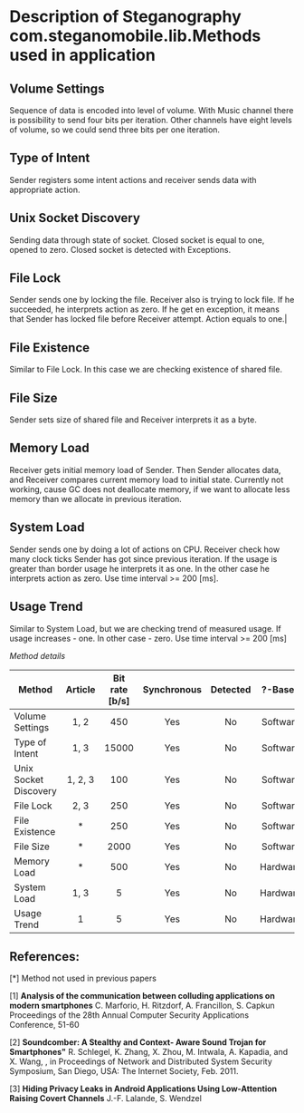 Description of Steganography com.steganomobile.lib.Methods used in application
====================================================================================================

## Volume Settings
Sequence of data is encoded into level of volume. With Music channel there is possibility to send
four bits per iteration. Other channels have eight levels of volume, so we could send three bits per
one iteration.

## Type of Intent
Sender registers some intent actions and receiver sends data with appropriate action.

## Unix Socket Discovery
Sending data through state of socket. Closed socket is equal to one, opened to zero. Closed socket
is detected with Exceptions.

## File Lock
Sender sends one by locking the file. Receiver also is trying to lock file. If he succeeded, he
interprets action as zero. If he get en exception, it means that Sender has locked file before
Receiver attempt. Action equals to one.|

## File Existence
Similar to File Lock. In this case we are checking existence of shared file.

## File Size
Sender sets size of shared file and Receiver interprets it as a byte.

## Memory Load
Receiver gets initial memory load of Sender. Then Sender allocates data, and Receiver compares
current memory load to initial state. Currently not working, cause GC does not deallocate memory,
if we want to allocate less memory than we allocate in previous iteration.

## System Load
Sender sends one by doing a lot of actions on CPU. Receiver check how many clock ticks Sender has
got since previous iteration. If the usage is greater than border usage he interprets it as one.
In the other case he interprets action as zero. Use time interval >= 200 [ms].

## Usage Trend
Similar to System Load, but we are checking trend of measured usage. If usage increases - one.
In other case - zero. Use time interval >= 200 [ms]

*Method details*

| Method                | Article   | Bit rate [b/s] | Synchronous | Detected | ?-Based  |
| --------------------- | :-------: | :------------: | :---------: | :------: | :------: |
| Volume Settings       | 1, 2      | 450            | Yes         | No       | Software |
| Type of Intent        | 1, 3      | 15000          | Yes         | No       | Software |
| Unix Socket Discovery | 1, 2, 3   | 100            | Yes         | No       | Software |
| File Lock             | 2, 3      | 250            | Yes         | No       | Software |
| File Existence        | *         | 250            | Yes         | No       | Software |
| File Size             | *         | 2000           | Yes         | No       | Software |
| Memory Load           | *         | 500            | Yes         | No       | Hardware |
| System Load           | 1, 3      | 5              | Yes         | No       | Hardware |
| Usage Trend           | 1         | 5              | Yes         | No       | Hardware |

References:
----------------------------------------------------------------------------------------------------
[*] Method not used in previous papers

[1] **Analysis of the communication between colluding applications on modern smartphones**
    C. Marforio, H. Ritzdorf, A. Francillon, S. Capkun
    Proceedings of the 28th Annual Computer Security Applications Conference, 51-60

[2] **Soundcomber: A Stealthy and Context- Aware Sound Trojan for Smartphones"**
    R. Schlegel, K. Zhang, X. Zhou, M. Intwala, A. Kapadia, and X.
    Wang, , in Proceedings of Network and Distributed System
    Security Symposium, San Diego, USA: The Internet Society, Feb. 2011.

[3] **Hiding Privacy Leaks in Android Applications Using Low-Attention Raising Covert Channels**
    J.-F. Lalande, S. Wendzel